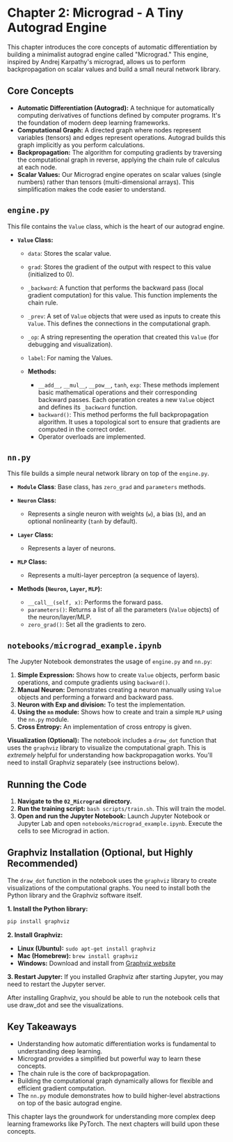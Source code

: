 # Chapter 2: Micrograd - A Tiny Autograd Engine

This chapter introduces the core concepts of automatic differentiation by building a minimalist autograd engine called "Micrograd." This engine, inspired by Andrej Karpathy's micrograd, allows us to perform backpropagation on scalar values and build a small neural network library.

## Core Concepts

* **Automatic Differentiation (Autograd):**  A technique for automatically computing derivatives of functions defined by computer programs.  It's the foundation of modern deep learning frameworks.
* **Computational Graph:**  A directed graph where nodes represent variables (tensors) and edges represent operations.  Autograd builds this graph implicitly as you perform calculations.
* **Backpropagation:**  The algorithm for computing gradients by traversing the computational graph in reverse, applying the chain rule of calculus at each node.
* **Scalar Values:**  Our Micrograd engine operates on scalar values (single numbers) rather than tensors (multi-dimensional arrays). This simplification makes the code easier to understand.

## `engine.py`

This file contains the `Value` class, which is the heart of our autograd engine.

* **`Value` Class:**
  * `data`: Stores the scalar value.
  * `grad`: Stores the gradient of the output with respect to this value (initialized to 0).
  * `_backward`:  A function that performs the backward pass (local gradient computation) for this value. This function implements the chain rule.
  * `_prev`: A set of `Value` objects that were used as inputs to create this `Value`.  This defines the connections in the computational graph.
  * `_op`:  A string representing the operation that created this `Value` (for debugging and visualization).
  * `label`: For naming the Values.

  * **Methods:**
    * `__add__`, `__mul__`, `__pow__`, `tanh`, `exp`:  These methods implement basic mathematical operations and their corresponding backward passes.  Each operation creates a new `Value` object and defines its `_backward` function.
    * `backward()`:  This method performs the full backpropagation algorithm.  It uses a topological sort to ensure that gradients are computed in the correct order.
    * Operator overloads are implemented.

## `nn.py`

This file builds a simple neural network library on top of the `engine.py`.

* **`Module` Class**: Base class, has `zero_grad` and `parameters` methods.
* **`Neuron` Class:**
  * Represents a single neuron with weights (`w`), a bias (`b`), and an optional nonlinearity (`tanh` by default).

* **`Layer` Class:**
  * Represents a layer of neurons.

* **`MLP` Class:**
  * Represents a multi-layer perceptron (a sequence of layers).

* **Methods (`Neuron`, `Layer`, `MLP`):**
  * `__call__(self, x)`:  Performs the forward pass.
  * `parameters()`:  Returns a list of all the parameters (`Value` objects) of the neuron/layer/MLP.
  * `zero_grad()`: Set all the gradients to zero.

## `notebooks/micrograd_example.ipynb`

The Jupyter Notebook demonstrates the usage of `engine.py` and `nn.py`:

1. **Simple Expression:** Shows how to create `Value` objects, perform basic operations, and compute gradients using `backward()`.
2. **Manual Neuron:**  Demonstrates creating a neuron manually using `Value` objects and performing a forward and backward pass.
3. **Neuron with Exp and division:** To test the implementation.
4. **Using the `nn` module:**  Shows how to create and train a simple `MLP` using the `nn.py` module.
5. **Cross Entropy:** An implementation of cross entropy is given.

**Visualization (Optional):** The notebook includes a `draw_dot` function that uses the `graphviz` library to visualize the computational graph. This is *extremely* helpful for understanding how backpropagation works.  You'll need to install Graphviz separately (see instructions below).

## Running the Code

1. **Navigate to the `02_Micrograd` directory.**
2. **Run the training script:** `bash scripts/train.sh`.  This will train the model.
3. **Open and run the Jupyter Notebook:** Launch Jupyter Notebook or Jupyter Lab and open `notebooks/micrograd_example.ipynb`. Execute the cells to see Micrograd in action.

## Graphviz Installation (Optional, but Highly Recommended)

The `draw_dot` function in the notebook uses the `graphviz` library to create visualizations of the computational graphs.  You need to install both the Python library and the Graphviz software itself.

**1. Install the Python library:**

```bash
pip install graphviz
```

**2. Install Graphviz:**

* **Linux (Ubuntu):** `sudo apt-get install graphviz`
* **Mac (Homebrew):** `brew install graphviz`
* **Windows:** Download and install from [Graphviz website](https://graphviz.gitlab.io/download/)

**3. Restart Jupyter:** If you installed Graphviz after starting Jupyter, you may need to restart the Jupyter server.

After installing Graphviz, you should be able to run the notebook cells that use draw_dot and see the visualizations.

## Key Takeaways

* Understanding how automatic differentiation works is fundamental to understanding deep learning.
* Micrograd provides a simplified but powerful way to learn these concepts.
* The chain rule is the core of backpropagation.
* Building the computational graph dynamically allows for flexible and efficient gradient computation.
* The `nn.py` module demonstrates how to build higher-level abstractions on top of the basic autograd engine.

This chapter lays the groundwork for understanding more complex deep learning frameworks like PyTorch. The next chapters will build upon these concepts.
